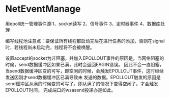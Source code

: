 # NetEventManage
用epoll统一管理事件源:1、socket读写 2、信号事件 3、定时器事件 4、数据库处理

编写线程池注意点：要保证所有线程都启动完后在进行任务的添加，否则在signal时，若线程尚未启动完，线程将不会被唤醒。

设置accept的socket为非阻塞，并加入EPOLLOUT事件的原因是，当网络阻塞的时候，send数据缓冲区如果已满，此时会返回EAGIN错误。
因此不会一直阻塞，当send数据缓冲区变的可写，即空闲的时候，会触发EPOLLOUT事件，这时继续发送因刚才send数据缓冲区已满导致未
发送的数据。EPOLLOUT触发的原因是send缓冲区从满的时候变的可写了。即从满了的情况下变得空闲了。才会触发EPOLLOUT时间。
完成端口的wsasend投递亦是如此。
